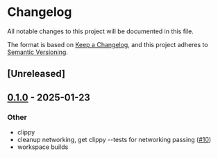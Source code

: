 # Changelog

All notable changes to this project will be documented in this file.

The format is based on [Keep a Changelog](https://keepachangelog.com/en/1.0.0/),
and this project adheres to [Semantic Versioning](https://semver.org/spec/v2.0.0.html).

## [Unreleased]

## [0.1.0](https://github.com/tangle-network/gadget/releases/tag/gadget-metrics-v0.1.0) - 2025-01-23

### Other

- clippy
- cleanup networking, get clippy --tests for networking passing ([#10](https://github.com/tangle-network/gadget/pull/10))
- workspace builds
